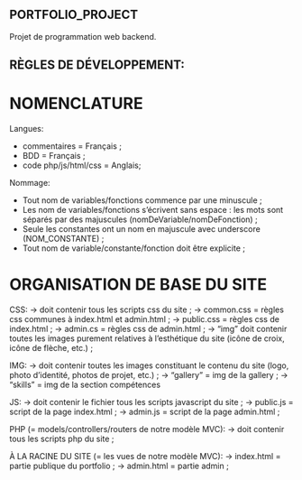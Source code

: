 ## PORTFOLIO_PROJECT
Projet de programmation web backend.

## RÈGLES DE DÉVELOPPEMENT:
# NOMENCLATURE
Langues:
- commentaires = Français ;
- BDD = Français ;
- code php/js/html/css = Anglais;

Nommage: 
- Tout nom de variables/fonctions commence par une minuscule ;
- Les nom de variables/fonctions s’écrivent sans espace : les mots sont séparés par des majuscules (nomDeVariable/nomDeFonction) ;
- Seule les constantes ont un nom en majuscule avec underscore (NOM_CONSTANTE) ;
- Tout nom de variable/constante/fonction doit être explicite ;

# ORGANISATION DE BASE DU SITE

CSS:
→  doit contenir tous les scripts css du site ;
→  common.css = règles css communes à index.html et admin.html ;
→  public.css = règles css de index.html ;
→  admin.cs = règles css de admin.html ;
→   “img” doit contenir toutes les images purement relatives à l’esthétique du site (icône de croix, icône de flèche, etc.) ;

IMG:
→ doit contenir toutes les images constituant le contenu du site (logo, photo d’identité, photos de projet, etc.) ;
→ “gallery” = img de la gallery ;
→ “skills” = img de la section compétences

JS:
→ doit contenir le fichier tous les scripts javascript du site ;
→ public.js = script de la page index.html ;
→ admin.js = script de la page admin.html ;

PHP (= models/controllers/routers de notre modèle MVC):
→ doit contenir tous les scripts php du site ;

À LA RACINE DU SITE (= les vues de notre modèle MVC):
→ index.html = partie publique du portfolio ;
→ admin.html = partie admin ;

